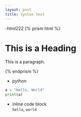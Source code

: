 ```yaml
---
layout: post
title: syntax test
---
```

-html222
 {% prism html %}
 <!DOCTYPE html>
<html>
<head>
<title>Page Title</title>
</head>
<body>

<h1>This is a Heading</h1>
<p>This is a paragraph.</p>

</body>
</html>
 {% endprism %}


- python

```python
a = "Hello, World"
print(a)
```

- inline code block<br>
`hello`, `world`
